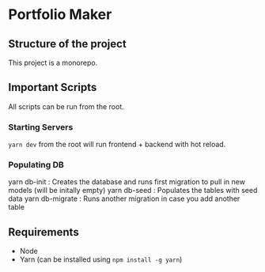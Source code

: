 # Portfolio Maker

## Structure of the project

This project is a monorepo.

## Important Scripts

All scripts can be run from the root.

### Starting Servers

`yarn dev` from the root will run frontend + backend with hot reload.

### Populating DB

yarn db-init : Creates the database and runs first migration to pull in new models (will be initally empty)
yarn db-seed : Populates the tables with seed data
yarn db-migrate : Runs another migration in case you add another table

## Requirements

- Node
- Yarn (can be installed using `npm install -g yarn`)
